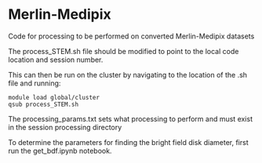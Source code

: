 # Merlin-Medipix
Code for processing to be performed on converted Merlin-Medipix datasets

The process_STEM.sh file should be modified to point to the local code location and session number.

This can then be run on the cluster by navigating to the location of the .sh file and running:

	module load global/cluster
	qsub process_STEM.sh
	
The processing_params.txt sets what processing to perform and must exist in the session processing directory

To determine the parameters for finding the bright field disk diameter, first run the get_bdf.ipynb notebook. 
